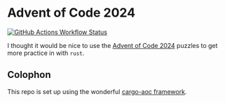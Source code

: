# Advent of Code 2024

[![GitHub Actions Workflow Status][tests-img]][tests-url]

I thought it would be nice to use the [Advent of Code 2024][aoc24] puzzles to get more practice in with `rust`.

## Colophon

This repo is set up using the wonderful [cargo-aoc framework][cargo-aoc-gh].

[tests-img]: https://img.shields.io/github/actions/workflow/status/lhenkelm/advent-of-code-2024/build_and_test.yml?branch=main&label=tests
[tests-url]: https://github.com/lhenkelm/advent-of-code-2024/actions?query=workflow%3A%22%22build+and+test%22%22++branch%3Amain+
[aoc24]: https://adventofcode.com/2024
[cargo-aoc-gh]: https://github.com/gobanos/cargo-aoc